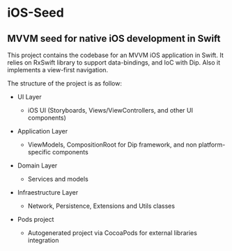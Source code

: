 # iOS-Seed

## MVVM seed for native iOS development in Swift

This project contains the codebase for an MVVM iOS application in Swift. It relies on RxSwift library to support data-bindings, and IoC with Dip. Also it implements a view-first navigation.

The structure of the project is as follow:

- UI Layer
  - iOS UI (Storyboards, Views/ViewControllers, and other UI components)

- Application Layer
  - ViewModels, CompositionRoot for Dip framework, and non platform-specific components
  
- Domain Layer
  - Services and models

- Infraestructure Layer
  - Network, Persistence, Extensions and Utils classes
 
- Pods project
  - Autogenerated project via CocoaPods for external libraries integration
